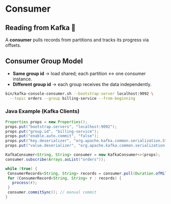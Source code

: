 # Consumer


## Reading from Kafka 🎣

A **consumer** pulls records from partitions and tracks its progress via offsets.

## Consumer Group Model

- **Same group id** → load shared; each partition ↔️ one consumer instance.
- **Different group id** → each group receives the data independently.

```bash
bin/kafka-console-consumer.sh --bootstrap-server localhost:9092 \
  --topic orders --group billing-service --from-beginning
 ```

 ### Java Example (Kafka Clients)

 ```java
 Properties props = new Properties();
props.put("bootstrap.servers", "localhost:9092");
props.put("group.id", "billing-service");
props.put("enable.auto.commit", "false");
props.put("key.deserializer", "org.apache.kafka.common.serialization.StringDeserializer");
props.put("value.deserializer", "org.apache.kafka.common.serialization.StringDeserializer");

KafkaConsumer<String, String> consumer = new KafkaConsumer<>(props);
consumer.subscribe(Arrays.asList("orders"));

while (true) {
  ConsumerRecords<String, String> records = consumer.poll(Duration.ofMillis(100));
  for (ConsumerRecord<String, String> r : records) {
    process(r);
  }
  consumer.commitSync(); // manual commit
}
 ```